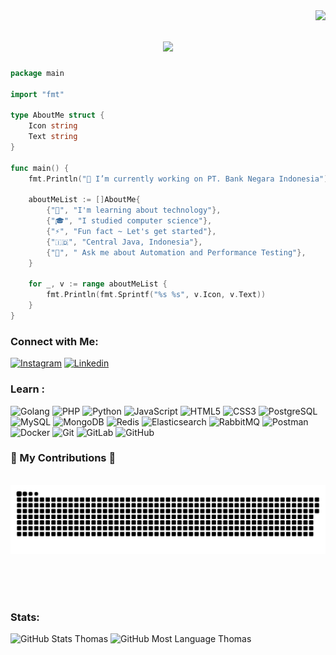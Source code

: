 <img align="right" src="https://visitor-badge.laobi.icu/badge?page_id=tmgnw"/>

<h1 align="center">
    <img src="https://readme-typing-svg.herokuapp.com/?font=Righteous&size=35&center=true&vCenter=true&width=500&height=70&duration=4000&lines=Hi+There!+👋;+I'm+Ryan+Daffa+Pratama!;" />
</h1>

```go
package main

import "fmt"

type AboutMe struct {
    Icon string
    Text string
}

func main() {
    fmt.Println("🔭 I’m currently working on PT. Bank Negara Indonesia")

    aboutMeList := []AboutMe{
        {"🌱", "I'm learning about technology"},
        {"🎓", "I studied computer science"},
        {"⚡", "Fun fact ~ Let's get started"},
        {"🇮🇩", "Central Java, Indonesia"},
        {"💬", " Ask me about Automation and Performance Testing"},
    }

    for _, v := range aboutMeList {
        fmt.Println(fmt.Sprintf("%s %s", v.Icon, v.Text))
    }
}
```
### Connect with Me:
[![Instagram](https://img.shields.io/badge/Instagram-E4405F?&logo=instagram&logoColor=white&style=flat-square)](https://www.instagram.com/pufsiing/)
[![Linkedin](https://img.shields.io/badge/Linkedin-0A66C2?&logo=linkedin&logoColor=white&style=flat-square)](https://www.linkedin.com/in/thomasgunawannn/)

### Learn :
![Golang](https://img.shields.io/badge/-Golang-45b8d8?style=flat-square&logo=go&logoColor=white)
![PHP](https://img.shields.io/badge/-PHP-777bb3?style=flat-square&logo=PHP&logoColor=white)
![Python](https://img.shields.io/badge/-Python-3776ab?style=flat-square&logo=python&logoColor=white)
![JavaScript](https://img.shields.io/badge/-JavaScript-f7df1e?style=flat-square&logo=JavaScript&logoColor=white)
![HTML5](https://img.shields.io/badge/-HTML5-e34f26?style=flat-square&logo=HTML5&logoColor=white)
![CSS3](https://img.shields.io/badge/-CSS3-264de4?style=flat-square&logo=CSS3&logoColor=white)
![PostgreSQL](https://img.shields.io/badge/-PostgreSQL-4169e1?style=flat-square&logo=postgresql&logoColor=white)
![MySQL](https://img.shields.io/badge/-MySQL-4479a1?style=flat-square&logo=mysql&logoColor=white)
![MongoDB](https://img.shields.io/badge/-MongoDB-13aa52?style=flat-square&logo=mongodb&logoColor=white)
![Redis](https://img.shields.io/badge/-Redis-db5030?style=flat-square&logo=redis&logoColor=white)
![Elasticsearch](https://img.shields.io/badge/-Elasticsearch-005e6c?style=flat-square&logo=elasticsearch&logoColor=white)
![RabbitMQ](https://img.shields.io/badge/-RabbitMQ-FF6600?style=flat-square&logo=rabbitmq&logoColor=white)
![Postman](https://img.shields.io/badge/-Postman-FF6C37?style=flat-square&logo=postman&logoColor=white)
![Docker](https://img.shields.io/badge/-Docker-2496ed?style=flat-square&logo=docker&logoColor=white)
![Git](https://img.shields.io/badge/-Git-f05032?style=flat-square&logo=git&logoColor=white)
![GitLab](https://img.shields.io/badge/-GitLab-fca121?style=flat-square&logo=gitlab&logoColor=white)
![GitHub](https://img.shields.io/badge/-GitHub-181717?style=flat-square&logo=github&logoColor=white)

### 🐍 My Contributions 🐍 
<div align="center">
  <br>
  <img alt="snake eating my contributions" src="https://raw.githubusercontent.com/11neuty/11neuty/output/github-contribution-grid-snake.svg" />
  
  <br/><br/><br/>
</div>

### Stats:
![GitHub Stats Thomas](https://github-readme-stats.vercel.app/api?username=tmgnw&show_icons=true&theme=radical)
![GitHub Most Language Thomas](https://github-readme-stats.vercel.app/api/top-langs/?username=tmgnw&show_icons=true&theme=radical)
